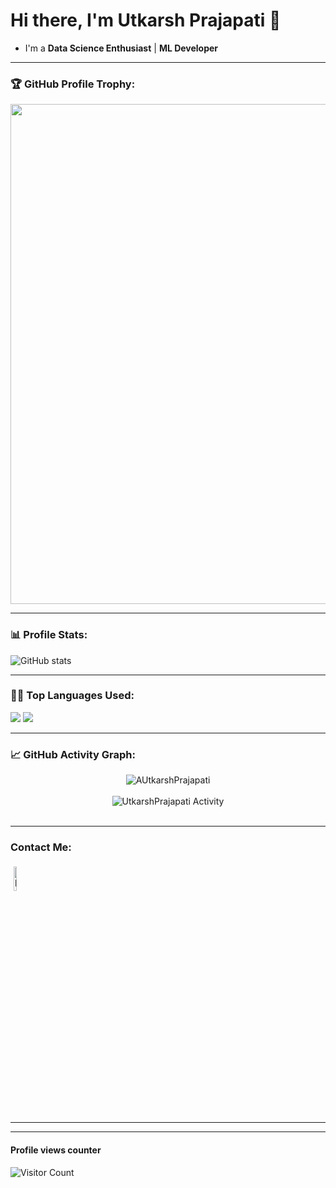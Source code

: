 # Hi there, I'm Utkarsh Prajapati 👋
- I'm  a **Data Science Enthusiast** | **ML Developer** 
---

  ### 🏆 GitHub Profile Trophy:
<a href="https://github.com/ryo-ma/github-profile-trophy">
  <img width=800 src="https://github-profile-trophy.vercel.app/?username=UtkarshPrajapati&column=8&theme=darkhub&no-frame=true&no-bg=true"/>
</a>

---

### 📊 Profile Stats:

  ![GitHub stats](https://github-readme-stats.vercel.app/api?username=UtkarshPrajapati&show_icons=true)

---

### 👨‍💻 Top Languages Used:
![](https://github-profile-summary-cards.vercel.app/api/cards/repos-per-language?username=UtkarshPrajapati&theme=nord_dark)
![](https://github-profile-summary-cards.vercel.app/api/cards/most-commit-language?username=UtkarshPrajapati&theme=nord_dark)

---

  ### 📈 GitHub Activity Graph:
  <p align="center">
<img src = "https://github-readme-streak-stats.herokuapp.com?user=UtkarshPrajapati&theme=radical&ring=DD2727&fire=DD2727&dates=DD6227&sideNums=176FC5&sideLabels=1E90FF" alt="AUtkarshPrajapati" /><br><br>
<img src = "https://lostgirljourney-on-github.herokuapp.com/graph?username=UtkarshPrajapati&theme=dracula&bg_color=000000&hide_border=true" alt="UtkarshPrajapati Activity" /><br><br>
  </p>
  
 ---
  
### Contact Me:

<p align="left">
	<a href="https://www.linkedin.com/in/utkarsh-prajapati-175a2319a/"><img alt="linkedin" width="10%" style="padding:5px" src="https://pngimg.com/uploads/linkedIn/linkedIn_PNG14.png"/></a>

 
</p>

---


---


#### Profile views counter

![Visitor Count](https://profile-counter.glitch.me/{UtkarshPrajapati}/count.svg)
